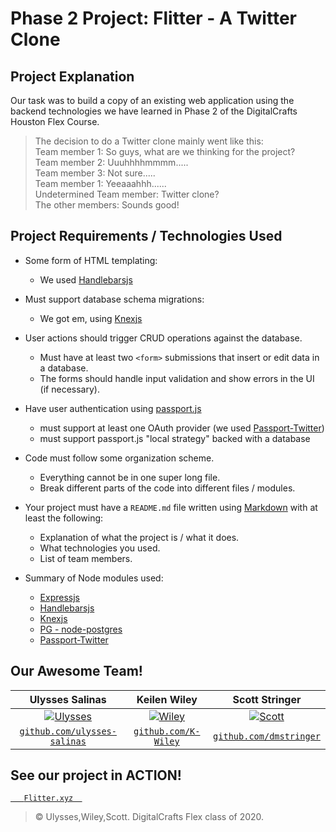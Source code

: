 # Phase 2 Project: Flitter - A Twitter Clone

## Project Explanation
Our task was to build a copy of an existing web application using the backend technologies we have learned in Phase 2 of the DigitalCrafts Houston Flex Course.
> The decision to do a Twitter clone mainly went like this:  
> Team member 1: So guys, what are we thinking for the project?  
> Team member 2: Uuuhhhhmmmm.....  
> Team member 3: Not sure.....  
> Team member 1: Yeeaaahhh......  
> Undetermined Team member: Twitter clone?  
> The other members: Sounds good!

## Project Requirements / Technologies Used
- Some form of HTML templating:
    - We used [Handlebarsjs](https://handlebarsjs.com/)

- Must support database schema migrations:
    - We got em, using [Knexjs](http://knexjs.org/)

- User actions should trigger CRUD operations against the database.
    - Must have at least two `<form>` submissions that insert or edit data in a database.
    - The forms should handle input validation and show errors in the UI (if necessary).

- Have user authentication using [passport.js](http://www.passportjs.org/)
    - must support at least one OAuth provider (we used [Passport-Twitter](http://www.passportjs.org/packages/passport-twitter/))
    - must support passport.js "local strategy" backed with a database

- Code must follow some organization scheme.
    - Everything cannot be in one super long file.
    - Break different parts of the code into different files / modules.

- Your project must have a `README.md` file written using [Markdown](https://guides.github.com/features/mastering-markdown/) with at least the following:
    - Explanation of what the project is / what it does.
    - What technologies you used.
    - List of team members.

- Summary of Node modules used:
    - [Expressjs](https://expressjs.com/)
    - [Handlebarsjs](https://handlebarsjs.com/)
    - [Knexjs](http://knexjs.org/)
    - [PG - node-postgres](https://www.npmjs.com/package/pg)
    - [Passport-Twitter](http://www.passportjs.org/packages/passport-twitter/)


## Our Awesome Team!
| **Ulysses Salinas** | **Keilen Wiley** | **Scott Stringer**|
| :-------------: |:-----------------:| :----------------:|
| [![Ulysses](https://github.com/ulysses-salinas/phase-2-project/blob/master/public/images/uly.jpg?s=200)](https://github.com/ulysses-salinas/phase-2-project) | [![Wiley](https://github.com/ulysses-salinas/phase-2-project/blob/master/public/images/nurse.jpg?s=200)](https://github.com/ulysses-salinas/phase-2-project) | [![Scott](https://github.com/ulysses-salinas/phase-2-project/blob/master/public/images/scott.jpg?s=200)](https://github.com/ulysses-salinas/phase-2-project)  
| <a href="https://github.com/ulysses-salinas" target="_blank">`github.com/ulysses-salinas`</a> | <a href="https://github.com/K-Wiley" target="_blank">`github.com/K-Wiley`</a> | <a href="https://github.com/dmstringer" target="_blank">`github.com/dmstringer`</a> 

## See our project in ACTION!
<a href="https://flitter.xyz" target="_blank">`    Flitter.xyz   `</a>

> © Ulysses,Wiley,Scott. DigitalCrafts Flex class of 2020.
